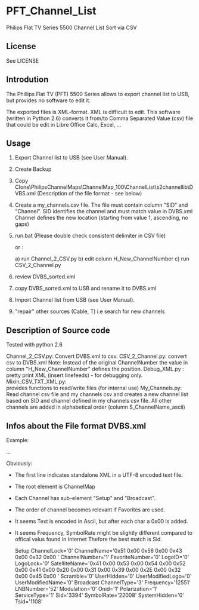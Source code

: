 # PFT_Channel_List
Philips Flat TV Series 5500 Channel List Sort via CSV 

License
------------------------------------------------------------------------------
See LICENSE

Introdution
------------------------------------------------------------------------------
The Phillips Flat TV (PFT) 5500 Series allows to export channel list to 
USB, but provides no software to edit it. 

The exported files is XML-format. XML is difficult to edit. This software 
(written in Python 2.6) converts it from/to Comma Separated Value (csv) file 
that could be edit in Libre Office Calc, Excel, ...

Usage
------------------------------------------------------------------------------
1) Export Channel list to USB (see User Manual).
2) Create Backup
3) Copy 
   Clone\PhilipsChannelMaps\ChannelMap_100\ChannelList\s2channellib\DVBS.xml
   (Description of the file format - see below)
4) Create a my_channels.csv file. 
   The file must contain column "SID" and "Channel". 
   SID identifies the channel and must match value in DVBS.xml
   Channel defines the new location (starting from value 1, ascending, no gaps)
5) run.bat (Please double check consistent delimiter in CSV file) 
   
   or : 
   
   a) run Channel_2_CSV.py
   b) edit colunn H_New_ChannelNumber 
   c) run CSV_2_Channel.py

6) review DVBS_sorted.xml
7) copy DVBS_sorted.xml to USB and rename it to DVBS.xml
8) Import Channel list from USB (see User Manual).
9) "repair" other sources (Cable, T) i.e search for new channels


Description of Source code 
------------------------------------------------------------------------------
Tested with python 2.6

Channel_2_CSV.py: 
  Convert DVBS.xml to csv.
CSV_2_Channel.py: 
  convert csv to DVBS.xml
  Note: Instead of the original ChannelNumber the value in 
  column "H_New_ChannelNumber" defines the position. 
Debug_XML.py  :
  pretty print XML (insert linefeeds) - for debugging only.
Mixin_CSV_TXT_XML.py:  
  provides functions to read/write files (for internal use)
My_Channels.py:
  Read channel csv file and my channels csv and creates a new channel list
  based on SID and channel defined in my channels csv file. All other channels 
  are added in alphabetical order (column S_ChannelName_ascii)

Infos about the File format DVBS.xml
------------------------------------------------------------------------------

Example: 

<?xml version="1.0" encoding="utf-8"?>
<ChannelMap>
	<Channel>
		<Setup SatelliteName="0x41 0x00 0x53 0x00 0x54 0x00 0x52 0x00 0x41 0x00 0x20 0x00 0x31 0x00 0x39 0x00 0x2E 0x00 0x32 0x00 0x45 0x00 0x20 0x00 0x31 0x00 0x39 0x00 0x2E 0x00 0x32 0x00 0xC2 0x00 0xB0 0x00 0x45 0x00 " ChannelNumber="1" ChannelName="" ChannelLock="0" UserModifiedName="0" LogoID="0" UserModifiedLogo="0" LogoLock="0" UserHidden="0" FavoriteNumber="0" Scramble="0"></Setup>
		<Broadcast ChannelType="3" Onid="1" Tsid="1058" Sid="30122" Frequency="10847" Modulation="0" ServiceType="1" SymbolRate="22008" LNBNumber="52" Polarization="1" SystemHidden="0"></Broadcast>
	</Channel>
...
	</Channel>
</ChannelMap>

Obviously:

* The first line indicates standalone XML in a UTF-8 encoded text file.
* The root element is ChannelMap
* Each Channel has sub-element "Setup" and "Broadcast".
* The order of channel becomes relevant if Favorites are used. 
* It seems Text is encoded in Ascii, but after each char a 0x00 is added.
* It seems Frequency, SymbolRate might be slightly different compared to offical valus found in Internet
  Thefore the best match is Sid. 

    Setup
     ChannelLock='0'
     ChannelName='0x51 0x00 0x56 0x00 0x43 0x00 0x32 0x00 '
     ChannelNumber='1'
     FavoriteNumber='0'
     LogoID='0'
     LogoLock='0'
     SatelliteName='0x41 0x00 0x53 0x00 0x54 0x00 0x52 0x00 0x41 0x00 0x20 0x00 0x31 0x00 0x39 0x00 0x2E 0x00 0x32 0x00 0x45 0x00 '
     Scramble='0'
     UserHidden='0'
     UserModifiedLogo='0'
     UserModifiedName='0'
    Broadcast
     ChannelType='3'
     Frequency='12551'
     LNBNumber='52'
     Modulation='0'
     Onid='1'
     Polarization='1'
     ServiceType='1'
     Sid='3394'
     SymbolRate='22008'
     SystemHidden='0'
     Tsid='1108'


